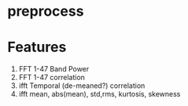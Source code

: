 # preprocess

# Features
1. FFT 1-47 Band Power
2. FFT 1-47 correlation
3. ifft Temporal (de-meaned?) correlation
4. ifft mean, abs(mean), std,rms, kurtosis, skewness
